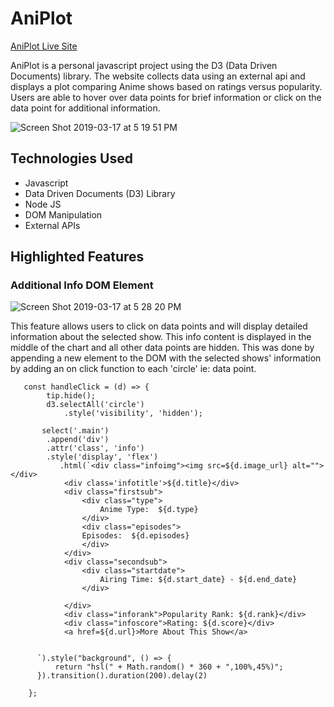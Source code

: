 # AniPlot

[AniPlot Live Site](https://aniplot.herokuapp.com)

AniPlot is a personal javascript project using the D3 (Data Driven Documents) library. The website collects data using an external api and displays a plot comparing Anime shows based on ratings versus popularity. Users are able to hover over data points for brief information or click on the data point for additional information.

![Screen Shot 2019-03-17 at 5 19 51 PM](https://user-images.githubusercontent.com/44389539/54500327-ed20db00-48d8-11e9-8aa4-aaafb5310568.png)

## Technologies Used
* Javascript
* Data Driven Documents (D3) Library
* Node JS
* DOM Manipulation
* External APIs


## Highlighted Features

### Additional Info DOM Element

![Screen Shot 2019-03-17 at 5 28 20 PM](https://user-images.githubusercontent.com/44389539/54500453-1d1cae00-48da-11e9-9545-4e4fd2ae9edc.png)

This feature allows users to click on data points and will display detailed information about the selected show. This info content is displayed in the middle of the chart and all other data points are hidden. This was done by appending a new element to the DOM with the selected shows' information by adding an on click function to each 'circle' ie: data point.

```
   const handleClick = (d) => {
        tip.hide();
        d3.selectAll('circle')
            .style('visibility', 'hidden');
            
       select('.main')
        .append('div')
        .attr('class', 'info')
        .style('display', 'flex')
           .html(`<div class="infoimg"><img src=${d.image_url} alt=""></div>
            <div class='infotitle'>${d.title}</div>
            <div class="firstsub">
                <div class="type">
                    Anime Type:  ${d.type}
                </div>
                <div class="episodes">
                Episodes:  ${d.episodes}
                </div>
            </div>
            <div class="secondsub">
                <div class="startdate">
                    Airing Time: ${d.start_date} - ${d.end_date}
                </div>
              
            </div>
            <div class="inforank">Popularity Rank: ${d.rank}</div>
            <div class="infoscore">Rating: ${d.score}</div>
            <a href=${d.url}>More About This Show</a>

        
      `).style("background", () => {
          return "hsl(" + Math.random() * 360 + ",100%,45%)";
      }).transition().duration(200).delay(2)
        
    };

```


###
